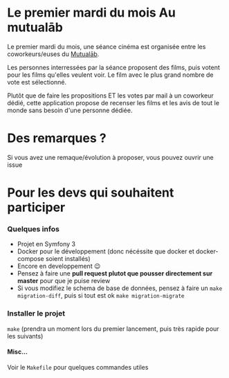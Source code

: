 Le premier mardi du mois Au mutualāb
=====

Le premier mardi du mois, une séance cinéma est organisée entre les coworkeurs/euses du [Mutualāb](http://mutualab.org).

Les personnes interressées par la séance proposent des films, puis votent pour les films qu'elles veulent voir.
Le film avec le plus grand nombre de vote est sélectionné.

Plutôt que de faire les propositions ET les votes par mail à un coworkeur dédié, cette application propose de recenser 
les films et les avis de tout le monde sans besoin d'une personne dédiée.

Des remarques ?
=====
Si vous avez une remaque/évolution à proposer, vous pouvez ouvrir une issue

Pour les devs qui souhaitent participer
=====
### Quelques infos
- Projet en Symfony 3
- Docker pour le développement (donc nécéssite que docker et docker-compose soient installés)
- Encore en developpement :wink:
- Pensez à faire une **pull request plutot que pousser directement sur master** pour que je puise review
- Si vous modifiez le schema de base de données, pensez à faire un `make migration-diff`, puis si tout est ok `make migration-migrate`

### Installer le projet
`make` (prendra un moment lors du premier lancement, puis très rapide pour les suivants)

#### Misc...
Voir le `Makefile` pour quelques commandes utiles

